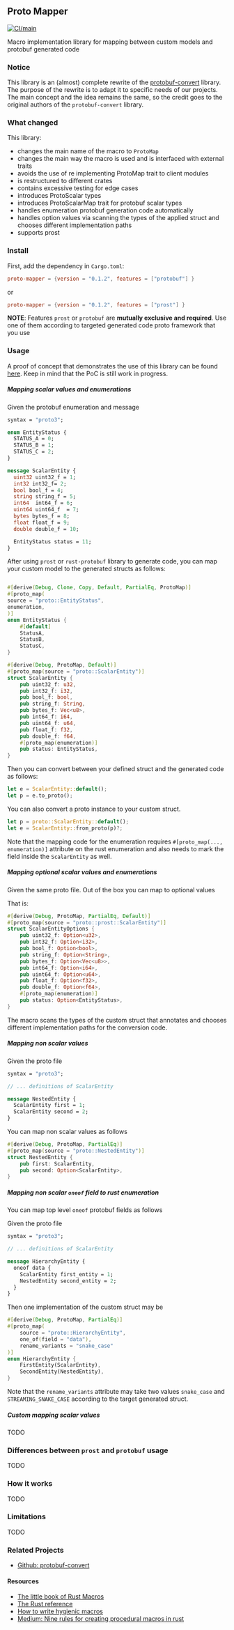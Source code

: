 ## Proto Mapper
[![CI/main](https://github.com/fpaschos/proto-mapper/actions/workflows/ci.yml/badge.svg?branch=main)](https://github.com/fpaschos/proto-mapper/actions/workflows/ci.yml)

Macro implementation library for mapping between custom models and protobuf generated code

### Notice
This library is an (almost) complete rewrite of the [protobuf-convert](https://github.com/aleksuss/protobuf-convert/blob/master/README.md) library.
The purpose of the rewrite is to adapt it to specific needs of our projects.
The main concept and the idea remains the same, so the credit goes to the original authors of the `protobuf-convert` library.

### What changed
This library:
- changes the main name of the macro to `ProtoMap`
- changes the main way the macro is used and is interfaced with external traits
- avoids the use of re implementing ProtoMap trait to client modules
- is restructured to different crates
- contains excessive testing for edge cases
- introduces ProtoScalar types
- introduces ProtoScalarMap trait for protobuf scalar types
- handles enumeration protobuf generation code automatically
- handles option values via scanning the types of the applied struct and chooses different implementation paths
- supports prost

### Install

First, add the dependency in `Cargo.toml`:

```toml
proto-mapper = {version = "0.1.2", features = ["protobuf"] } 
```

or 

```toml
proto-mapper = {version = "0.1.2", features = ["prost"] } 
```

__NOTE__: Features `prost` or `protobuf` are __mutually exclusive and required__.
Use one of them according to targeted generated code proto framework that you use

### Usage

A proof of concept that demonstrates the use of this library can be found [here](https://github.com/fpaschos/rust-kafka-debezium-demo/blob/main/claims-model/src/model/mod.rs). 
Keep in mind that the PoC is still work in progress.

##### Mapping scalar values and enumerations
Given the protobuf enumeration and message
```protobuf
syntax = "proto3";

enum EntityStatus {
  STATUS_A = 0;
  STATUS_B = 1;
  STATUS_C = 2;
}

message ScalarEntity {
  uint32 uint32_f = 1;
  int32 int32_f= 2;
  bool bool_f = 4;
  string string_f = 5;
  int64  int64_f = 6;
  uint64 uint64_f  = 7;
  bytes bytes_f = 8;
  float float_f = 9;
  double double_f = 10;

  EntityStatus status = 11;
}
```

After using `prost` or `rust-protobuf` library to generate code, you can map your custom model to the generated structs as follows:

```rust

#[derive(Debug, Clone, Copy, Default, PartialEq, ProtoMap)]
#[proto_map(
source = "proto::EntityStatus",
enumeration,
)]
enum EntityStatus {
    #[default]
    StatusA,
    StatusB,
    StatusC,
}

#[derive(Debug, ProtoMap, Default)]
#[proto_map(source = "proto::ScalarEntity")]
struct ScalarEntity {
    pub uint32_f: u32,
    pub int32_f: i32,
    pub bool_f: bool,
    pub string_f: String,
    pub bytes_f: Vec<u8>,
    pub int64_f: i64,
    pub uint64_f: u64,
    pub float_f: f32,
    pub double_f: f64,
    #[proto_map(enumeration)]
    pub status: EntityStatus,
}
```

Then you can convert between your defined struct and the generated code as follows:

```rust
let e = ScalarEntity::default();
let p = e.to_proto();
```

You can also convert a proto instance to your custom struct.
```rust
let p = proto::ScalarEntity::default();
let e = ScalarEntity::from_proto(p)?;
```

Note that the mapping code for the enumeration requires `#[proto_map(..., enumeration)]` attribute on the rust enumeration
and also needs to mark the field inside the `ScalarEntity` as well.

##### Mapping optional scalar values and enumerations
Given the same proto file. Out of the box you can map to optional values

That is:

```rust
#[derive(Debug, ProtoMap, PartialEq, Default)]
#[proto_map(source = "proto::prost::ScalarEntity")]
struct ScalarEntityOptions {
    pub uint32_f: Option<u32>,
    pub int32_f: Option<i32>,
    pub bool_f: Option<bool>,
    pub string_f: Option<String>,
    pub bytes_f: Option<Vec<u8>>,
    pub int64_f: Option<i64>,
    pub uint64_f: Option<u64>,
    pub float_f: Option<f32>,
    pub double_f: Option<f64>,
    #[proto_map(enumeration)]
    pub status: Option<EntityStatus>,
}
```
The macro scans  the types of the custom struct that annotates and chooses different implementation paths for the conversion code.

##### Mapping non scalar values

Given the proto file 
```protobuf
syntax = "proto3";

// ... definitions of ScalarEntity

message NestedEntity {
  ScalarEntity first = 1;
  ScalarEntity second = 2;
}
```

You can map non scalar values as follows

```rust 
#[derive(Debug, ProtoMap, PartialEq)]
#[proto_map(source = "proto::NestedEntity")]
struct NestedEntity {
    pub first: ScalarEntity,
    pub second: Option<ScalarEntity>,
}
```

##### Mapping non scalar `oneof` field to rust enumeration
You can map top level `oneof` protobuf fields as follows

Given the proto file
```protobuf
syntax = "proto3";

// ... definitions of ScalarEntity

message HierarchyEntity {
  oneof data {
    ScalarEntity first_entity = 1;
    NestedEntity second_entity = 2;
  }
}
```

Then one implementation of the custom struct may be
```rust 
#[derive(Debug, ProtoMap, PartialEq)]
#[proto_map(
    source = "proto::HierarchyEntity",
    one_of(field = "data"),
    rename_variants = "snake_case"
)]
enum HierarchyEntity {
    FirstEntity(ScalarEntity),
    SecondEntity(NestedEntity),
}
```

Note that the `rename_variants` attribute may take two values `snake_case` and `STREAMING_SNAKE_CASE` according to the target generated struct.
##### Custom mapping scalar values
TODO

### Differences between `prost` and `protobuf` usage
TODO

### How it works
TODO

### Limitations
TODO




### Related Projects
- [Github: protobuf-convert](https://github.com/aleksuss/protobuf-convert/blob/master/README.md)

#### Resources
- [The little book of Rust Macros](https://veykril.github.io/tlborm/introduction.html)
- [The Rust reference](https://doc.rust-lang.org/reference/introduction.html)
- [How to write hygienic macros](https://gist.github.com/Kestrer/8c05ebd4e0e9347eb05f265dfb7252e1)
- [Medium: Nine rules for creating procedural macros in rust](https://towardsdatascience.com/nine-rules-for-creating-procedural-macros-in-rust-595aa476a7ff)